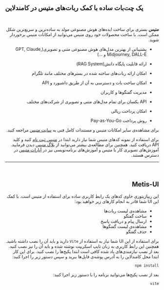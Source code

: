 ## یک چت‌بات ساده با کمک ربات‌های متیس در کامندلاین

<br>

<div  dir="rtl">

**متیس** بستری برای ساخت ایده‌های هوش مصنوعی مولد به ساده‌ترین و سریع‌ترین شکل ممکن است. با ساخت محصولات خود روی متیس می‌توانید از امکانات متیس برخوردار شوید.

- پشتیبانی از بهترین مدل‌های هوش مصنوعی متنی و تصویری(GPT, Claude, Midjourney, DALL-E و ...)

- ارائه قابلیت پایگاه دانش(RAG System)

- امکان ارائه‌ ربات‌های ساخته شده در بسترهای مختلف مانند تلگرام

- امکان ساخت بات و دسترسی به آن از طریق داشبورد و API

- مدیریت گفتگوها و کاربران

- API یکسان برای تمام مدل‌های متنی و تصویری از شرکت‌های مختلف

- امکان پرداخت ریالی

- روش پرداخت Pay-as-You-Go

برای مشاهده‌ی سایر امکانات متیس و مستندات کامل فنی به [سایت متیس](https://metisai.ir) مراجعه کنید.

برای استفاده از نمونه‌ کدهای متیس شما نیاز دارید ابتدا در [متیس ثبت نام](https://console.metisai.ir) کنید  و کلید API دریافت کنید.
همچنین برای مطالعه‌ی بیشتر می‌توانید از [بلاگ متیس](https://metisai.ir/blog) دیدن فرمایید.
آموزش‌های تصویری کار با متیس و آموزش‌های برنامه‌نویسی نیز در [آپارات متیس](https://www.aparat.com/metis_ai) در دسترس هستند.

---

<br>

## Metis-UI

این ریپازیتوری حاوی کدهای یک رابط کاربری ساده برای استفاده از متیس است. با کمک این UI شما قادر به انجام کارهای زیر خواهید بود:

- مشاهده‌ی لیست ربات‌ها
- ساخت گفتگو
- ارسال پیام و دریافت پاسخ
- مشاهده‌ی لیست گفتگوها
- حذف گفتگو

برای استفاده از این UI شما نیاز به استفاده از `Vite`   دارید و باید آن را نصب داشته باشید. همچنین این رابط کاربری به زبان تایپ اسکریپت نوشته شده و باید آن را نیز نصب کنید.
بعد از نصب نیازمندی‌های یاد شده کافی است ابتدا پکیج‌ها را نصب کنید. برای این کار ابتدا محل کامندلاین را به آدرس پوشه‌ی فایل‌ها ببرید و سپس دستور زیر را اجرا کنید:

``` npm install ```

بعد از نصب پکیج‌ها می‌توانید برنامه را با دستور زیر اجرا کنید:

``` vite ```

</div>